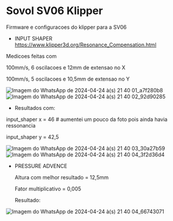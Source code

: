 # Sovol SV06 Klipper

Firmware e configuracoes do klipper para a SV06

- INPUT SHAPER
  https://www.klipper3d.org/Resonance_Compensation.html
  
Medicoes feitas com 

100mm/s, 6 oscilacoes e 12mm de extensao no X 

100mm/s, 5 oscilacoes e 10,5mm de extensao no Y

![Imagem do WhatsApp de 2024-04-24 à(s) 21 40 01_a7f280b8](https://github.com/ofelipevilela/sovol-sv06-klipper/assets/165967059/28841caa-f47e-4ed6-9ea0-455654381047)
![Imagem do WhatsApp de 2024-04-24 à(s) 21 40 02_92d90285](https://github.com/ofelipevilela/sovol-sv06-klipper/assets/165967059/21bd08fc-efa6-4a7a-b943-86a0179033ef)

- Resultados com:
  
input_shaper x = 46  # aumentei um pouco da foto pois ainda havia ressonancia
 
input_shaper y = 42,5

![Imagem do WhatsApp de 2024-04-24 à(s) 21 40 03_30a27b59](https://github.com/ofelipevilela/sovol-sv06-klipper/assets/165967059/d3354e6a-246b-43ec-b855-843025f4853a)
![Imagem do WhatsApp de 2024-04-24 à(s) 21 40 04_3f2d36d4](https://github.com/ofelipevilela/sovol-sv06-klipper/assets/165967059/8d1763f4-8253-4fc5-b771-01d35b454547)



- PRESSURE ADVENCE

  Altura com melhor resultado = 12,5mm

  Fator multiplicativo = 0,005

  Resultado:
  
![Imagem do WhatsApp de 2024-04-24 à(s) 21 40 04_66743071](https://github.com/ofelipevilela/sovol-sv06-klipper/assets/165967059/69383014-c6ff-424f-99fc-9e5edaa75f19)
